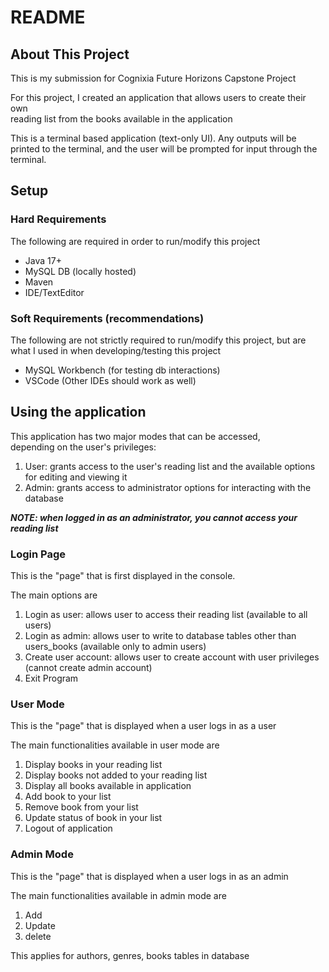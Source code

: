# README

## About This Project

This is my submission for Cognixia Future Horizons Capstone Project

For this project, I created an application that allows users to create their own  
reading list from the books available in the application

This is a terminal based application (text-only UI). Any outputs will be printed to the terminal, and the user will be prompted for input through the terminal.

## Setup

### Hard Requirements

The following are required in order to run/modify this project

- Java 17+
- MySQL DB (locally hosted)
- Maven
- IDE/TextEditor

### Soft Requirements (recommendations)

The following are not strictly required to run/modify this project, but are what I used in when developing/testing this project

- MySQL Workbench (for testing db interactions)
- VSCode (Other IDEs should work as well)

## Using the application

This application has two major modes that can be accessed,  
depending on the user's privileges:

1. User:  grants access to the user's reading list and the available options  
for editing and viewing it
2. Admin: grants access to administrator options for interacting with the database

***NOTE: when logged in as an administrator, you cannot access your reading list***

### Login Page

This is the "page" that is first displayed in the console.

The main options are

1. Login as user: allows user to access their reading list (available to all users)
2. Login as admin: allows user to write to database tables other than users_books (available only to admin users)
3. Create user account: allows user to create account with user privileges (cannot create admin account)
4. Exit Program

### User Mode

This is the "page" that is displayed when a user logs in as a user

The main functionalities available in user mode are

1. Display books in your reading list
2. Display books not added to your reading list
3. Display all books available in application
4. Add book to your list
5. Remove book from your list
6. Update status of book in your list
7. Logout of application

### Admin Mode

This is the "page" that is displayed when a user logs in as an admin

The main functionalities available in admin mode are

1. Add
2. Update
3. delete

This applies for authors, genres, books tables in database
